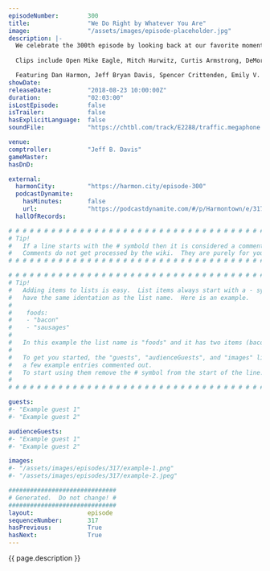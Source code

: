 ```yaml
---
episodeNumber:        300
title:                "We Do Right by Whatever You Are"
image:                "/assets/images/episode-placeholder.jpg"
description: |-
  We celebrate the 300th episode by looking back at our favorite moments. Kumail Nanjiani, Emily Gordon, Rob Schrab, Steve Agee and Brandon Johnson help us jump the shark with our first clip show.
  
  Clips include Open Mike Eagle, Mitch Hurwitz, Curtis Armstrong, DeMorge Brown, Erin McGathy, Bobcat Goldthwait, John Mayer and Jonah Ray.

  Featuring Dan Harmon, Jeff Bryan Davis, Spencer Crittenden, Emily V. Gordon, Kumail Nanjiani, Rob Schrab, Brandon Johnson and Steve Agee. 
showDate:             
releaseDate:          "2018-08-23 10:00:00Z"
duration:             "02:03:00"
isLostEpisode:        false
isTrailer:            false
hasExplicitLanguage:  false
soundFile:            "https://chtbl.com/track/E2288/traffic.megaphone.fm/STA9527834676.mp3?updated=1596833283"

venue:                
comptroller:          "Jeff B. Davis"
gameMaster:           
hasDnD:               

external:
  harmonCity:         "https://harmon.city/episode-300"
  podcastDynamite:
    hasMinutes:       false
    url:              "https://podcastdynamite.com/#/p/Harmontown/e/317/300"
  hallOfRecords:      

# # # # # # # # # # # # # # # # # # # # # # # # # # # # # # # # # # # # # # # # # # # # #
# Tip!
#   If a line starts with the # symbold then it is considered a comment.
#   Comments do not get processed by the wiki.  They are purely for your information.
# # # # # # # # # # # # # # # # # # # # # # # # # # # # # # # # # # # # # # # # # # # # #

# # # # # # # # # # # # # # # # # # # # # # # # # # # # # # # # # # # # # # # # # # # # #
# Tip!
#   Adding items to lists is easy.  List items always start with a - symbol and have
#   have the same identation as the list name.  Here is an example.
#
#    foods:
#    - "bacon"
#    - "sausages"
#
#   In this example the list name is "foods" and it has two items (bacon, and sausages).
#
#   To get you started, the "guests", "audienceGuests", and "images" lists below have
#   a few example entries commented out.
#   To start using them remove the # symbol from the start of the line.
#
# # # # # # # # # # # # # # # # # # # # # # # # # # # # # # # # # # # # # # # # # # # # #

guests:
#- "Example guest 1"
#- "Example guest 2"

audienceGuests:
#- "Example guest 1"
#- "Example guest 2"

images:
#- "/assets/images/episodes/317/example-1.png"
#- "/assets/images/episodes/317/example-2.jpeg"

##############################
# Generated.  Do not change! #
##############################
layout:               episode
sequenceNumber:       317
hasPrevious:          True
hasNext:              True
---
```


<!-- The episode description will be rendered here -->
{{ page.description }}

<!-- Add your content BELOW here -->
<!-- vvvvvvvvvvvvvvvvvvvvvvvvvvv -->




<!-- ^^^^^^^^^^^^^^^^^^^^^^^^^^^ -->
<!-- Add your content ABOVE here -->

<!-- The episode gallery will be rendered here -->
